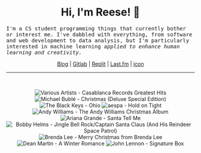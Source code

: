<h1 align="center">Hi, I'm Reese! 👋</h1>

<p><samp>I'm a CS student programming things that currently bother or interest me. I've dabbled with everything, from software and web development to data analysis, but I'm particularly interested in machine learning <i>applied to enhance human learning and creativity.</i></p></samp>

<p align="center">
 <a href="https://renys.dev">Blog</a> | <a href="https://gitlab.com/renys">Gitlab</a> | <a href="https://replit.com/@renys">Replit</a> | <a href="https://last.fm/user/i-dle">Last.fm</a> | <a href="https://picrew.me/en/image_maker/1453974">icon</a>
</p>

<hr class="dotted">
<br>
<!-- lastfm -->
<p align="center"><img src="https://lastfm.freetls.fastly.net/i/u/64s/0b4464519fbf385317f1bb4f6c6e61e1.jpg" title="Various Artists - Casablanca Records Greatest Hits"> <img src="https://lastfm.freetls.fastly.net/i/u/64s/971da21dd15e4fa6a085866fca0ca7d8.png" title="Michael Bublé - Christmas (Deluxe Special Edition)"> <img src="https://lastfm.freetls.fastly.net/i/u/64s/a9a9a5e450ca43a2902682431a037303.jpg" title="The Black Keys - Ohio"> <img src="https://lastfm.freetls.fastly.net/i/u/64s/29051e14d6e1102634f09be0e1850683.jpg" title="aespa - Hold on Tight"> <img src="https://lastfm.freetls.fastly.net/i/u/64s/06ff9a7878e30cc92f34e41190cd7bb4.jpg" title="Andy Williams - The Andy Williams Christmas Album"> <img src="https://lastfm.freetls.fastly.net/i/u/64s/216bc67f79d24369c32986cb2f9c6085.png" title="Ariana Grande - Santa Tell Me"> <img src="https://lastfm.freetls.fastly.net/i/u/64s/fd6c9a3af8c029a8a610e86840419a37.png" title="Bobby Helms - Jingle Bell Rock/Captain Santa Claus (And His Reindeer Space Patrol)"> <img src="https://lastfm.freetls.fastly.net/i/u/64s/82d28dad25626c20379d223db00993bd.png" title="Brenda Lee - Merry Christmas from Brenda Lee"> <img src="https://lastfm.freetls.fastly.net/i/u/64s/d152156cbb24853caa8961318268f389.jpg" title="Dean Martin - A Winter Romance"> <img src="https://lastfm.freetls.fastly.net/i/u/64s/2735ab4839b63c3461d14f0c53fd2661.jpg" title="John Lennon - Signature Box"> </p>

